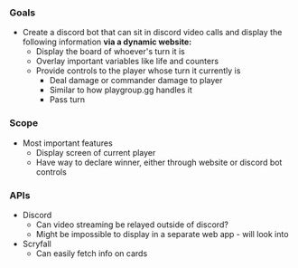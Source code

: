 
### Goals
- Create a discord bot that can sit in discord video calls and display the following information **via a dynamic website:**
	- Display the board of whoever's turn it is
	- Overlay important variables like life and counters
	- Provide controls to the player whose turn it currently is
		- Deal damage or commander damage to player
		- Similar to how playgroup.gg handles it
		- Pass turn

### Scope
- Most important features
	- Display screen of current player
	- Have way to declare winner, either through website or discord bot controls
### APIs
- Discord
	- Can video streaming be relayed outside of discord?
	- Might be impossible to display in a separate web app - will look into
- Scryfall
	- Can easily fetch info on cards
	
